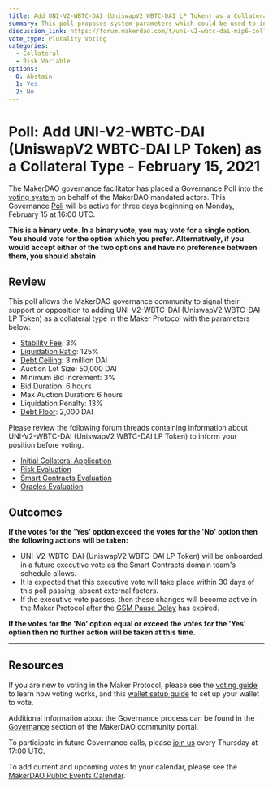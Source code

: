 ```yaml
---
title: Add UNI-V2-WBTC-DAI (UniswapV2 WBTC-DAI LP Token) as a Collateral Type - February 15, 2021
summary: This poll proposes system parameters which could be used to initialize UNI-V2-WBTC-DAI (UniswapV2 WBTC-DAI LP Token) as a new collateral type.
discussion_link: https://forum.makerdao.com/t/uni-v2-wbtc-dai-mip6-collateral-onboarding-application/5605/1
vote_type: Plurality Voting
categories:
  - Collateral
  - Risk Variable
options:
  0: Abstain
  1: Yes
  2: No
---
```


# Poll: Add UNI-V2-WBTC-DAI (UniswapV2 WBTC-DAI LP Token) as a Collateral Type - February 15, 2021

The MakerDAO governance facilitator has placed a Governance Poll into the [voting system](https://vote.makerdao.com/polling) on behalf of the MakerDAO mandated actors. This Governance [Poll](https://community-development.makerdao.com/en/learn/governance/on-chain-gov) will be active for three days beginning on Monday, February 15 at 16:00 UTC.

**This is a binary vote. In a binary vote, you may vote for a single option. You should vote for the option which you prefer. Alternatively, if you would accept either of the two options and have no preference between them, you should abstain.**

## Review

This poll allows the MakerDAO governance community to signal their support or opposition to adding UNI-V2-WBTC-DAI (UniswapV2 WBTC-DAI LP Token) as a collateral type in the Maker Protocol with the parameters below:

- [Stability Fee](https://community-development.makerdao.com/en/learn/governance/param-stability-fee): 3%
- [Liquidation Ratio](https://community-development.makerdao.com/en/learn/governance/param-liquidation-ratio): 125%
- [Debt Ceiling](https://community-development.makerdao.com/en/learn/governance/param-debt-ceiling): 3 million DAI
- Auction Lot Size: 50,000 DAI
- Minimum Bid Increment: 3%
- Bid Duration: 6 hours
- Max Auction Duration: 6 hours
- Liquidation Penalty: 13%
- [Debt Floor](https://community-development.makerdao.com/en/learn/governance/param-debt-floor): 2,000 DAI

Please review the following forum threads containing information about UNI-V2-WBTC-DAI (UniswapV2 WBTC-DAI LP Token) to inform your position before voting.

- [Initial Collateral Application](https://forum.makerdao.com/t/uni-v2-wbtc-dai-mip6-collateral-onboarding-application/5605/1)
- [Risk Evaluation](https://forum.makerdao.com/t/uni-v2-wbtc-dai-collateral-onboarding-risk-evaluation/6524)
- [Smart Contracts Evaluation](https://forum.makerdao.com/t/uni-v2-wbtc-dai-erc20-token-smart-contract-technical-assessment/6511)
- [Oracles Evaluation](https://forum.makerdao.com/t/uni-v2-wbtc-dai-collateral-onboarding-oracle-assessment-mip10c3-sp27/6522)

## Outcomes

**If the votes for the 'Yes' option exceed the votes for the 'No' option then the following actions will be taken:**

- UNI-V2-WBTC-DAI (UniswapV2 WBTC-DAI LP Token) will be onboarded in a future executive vote as the Smart Contracts domain team's schedule allows.
- It is expected that this executive vote will take place within 30 days of this poll passing, absent external factors.
- If the executive vote passes, then these changes will become active in the Maker Protocol after the [GSM Pause Delay](https://community-development.makerdao.com/en/learn/governance/param-gsm-pause-delay) has expired.

**If the votes for the 'No' option equal or exceed the votes for the 'Yes' option then no further action will be taken at this time.**

---

## Resources

If you are new to voting in the Maker Protocol, please see the [voting guide](https://community-development.makerdao.com/en/learn/governance/how-voting-works/) to learn how voting works, and this [wallet setup guide](https://community-development.makerdao.com/en/learn/governance/voting-setup/) to set up your wallet to vote.

Additional information about the Governance process can be found in the [Governance](https://community-development.makerdao.com/en/learn/governance) section of the MakerDAO community portal.

To participate in future Governance calls, please [join us](https://github.com/makerdao/community/tree/master/governance/governance-and-risk-meetings) every Thursday at 17:00 UTC.

To add current and upcoming votes to your calendar, please see the [MakerDAO Public Events Calendar](https://calendar.google.com/calendar/embed?src=makerdao.com_3efhm2ghipksegl009ktniomdk%40group.calendar.google.com&ctz=UTC&mode=week&showCalendars=0&showPrint=0).
